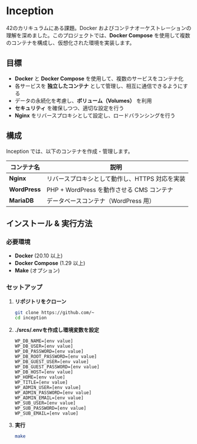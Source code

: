 # Inception

42のカリキュラムにある課題。Docker およびコンテナオーケストレーションの理解を深めました。このプロジェクトでは、**Docker Compose** を使用して複数のコンテナを構成し、仮想化された環境を実装します。

## 目標

- **Docker** と **Docker Compose** を使用して、複数のサービスをコンテナ化
- 各サービスを **独立したコンテナ** として管理し、相互に通信できるようにする
- データの永続化を考慮し、**ボリューム（Volumes）** を利用
- **セキュリティ** を確保しつつ、適切な設定を行う
- **Nginx** をリバースプロキシとして設定し、ロードバランシングを行う

## 構成

Inception では、以下のコンテナを作成・管理します。

| コンテナ名 | 説明 |
|------------|---------------------------|
| **Nginx**  | リバースプロキシとして動作し、HTTPS 対応を実装 |
| **WordPress** | PHP + WordPress を動作させる CMS コンテナ |
| **MariaDB**  | データベースコンテナ（WordPress 用） |

## インストール & 実行方法

### 必要環境
- **Docker** (20.10 以上)
- **Docker Compose** (1.29 以上)
- **Make** (オプション)

### セットアップ

1. **リポジトリをクローン**
   ```sh
   git clone https://github.com/~
   cd inception

2. **./srcs/.envを作成し環境変数を設定**
   ```
   WP_DB_NAME=[env value]
   WP_DB_USER=[env value]
   WP_DB_PASSWORD=[env value]
   WP_DB_ROOT_PASSWORD=[env value]
   WP_DB_GUEST_USER=[env value]
   WP_DB_GUEST_PASSWORD=[env value]
   WP_DB_HOST=[env value]
   WP_HOME=[env value]
   WP_TITLE=[env value]
   WP_ADMIN_USER=[env value]
   WP_ADMIN_PASSWORD=[env value]
   WP_ADMIN_EMAIL=[env value]
   WP_SUB_USER=[env value]
   WP_SUB_PASSWORD=[env value]
   WP_SUB_EMAIL=[env value]

3. **実行**
   ```sh
   make


